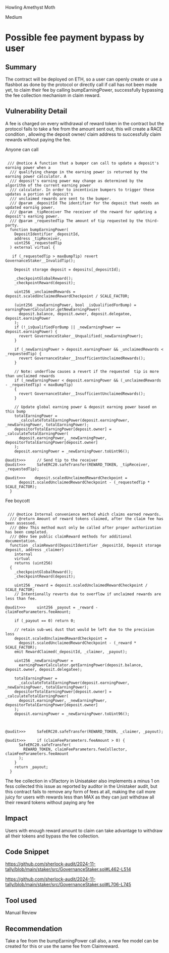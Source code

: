 Howling Amethyst Moth

Medium

# Possible fee payment bypass by user

## Summary
The contract will be deployed on ETH, so a user can openly create or use a flashbot as done by the protocol or directly call if call has not been made yet, to claim their fee by calling bumpEarningPower, successfully bypassing the fee collection mechanism in claim reward.

## Vulnerability Detail

A fee is charged on every withdrawal of reward token in the contract but the protocol fails to take a fee from the amount sent out, this will create a RACE condition , allowing the deposit owner/ claim address to successfully claim rewards without paying the fee.

Anyone can call

```solidity

 /// @notice A function that a bumper can call to update a deposit's earning power when a
  /// qualifying change in the earning power is returned by the earning power calculator. A
  /// deposit's earning power may change as determined by the algorithm of the current earning power
  /// calculator. In order to incentivize bumpers to trigger these updates a portion of deposit's
  /// unclaimed rewards are sent to the bumper.
  /// @param _depositId The identifier for the deposit that needs an updated earning power.
  /// @param _tipReceiver The receiver of the reward for updating a deposit's earning power.
  /// @param _requestedTip The amount of tip requested by the third-party.
  function bumpEarningPower(
    DepositIdentifier _depositId,
    address _tipReceiver,
    uint256 _requestedTip
  ) external virtual {

   if (_requestedTip > maxBumpTip) revert GovernanceStaker__InvalidTip();

    Deposit storage deposit = deposits[_depositId];

    _checkpointGlobalReward();
    _checkpointReward(deposit);

    uint256 _unclaimedRewards = deposit.scaledUnclaimedRewardCheckpoint / SCALE_FACTOR;

    (uint256 _newEarningPower, bool _isQualifiedForBump) = earningPowerCalculator.getNewEarningPower(
      deposit.balance, deposit.owner, deposit.delegatee, deposit.earningPower
    );
    if (!_isQualifiedForBump || _newEarningPower == deposit.earningPower) {
      revert GovernanceStaker__Unqualified(_newEarningPower);
    }

    if (_newEarningPower > deposit.earningPower && _unclaimedRewards < _requestedTip) {
      revert GovernanceStaker__InsufficientUnclaimedRewards();
    }

    // Note: underflow causes a revert if the requested  tip is more than unclaimed rewards
    if (_newEarningPower < deposit.earningPower && (_unclaimedRewards - _requestedTip) < maxBumpTip)
    {
      revert GovernanceStaker__InsufficientUnclaimedRewards();
    }

    // Update global earning power & deposit earning power based on this bump
    totalEarningPower =
      _calculateTotalEarningPower(deposit.earningPower, _newEarningPower, totalEarningPower);
    depositorTotalEarningPower[deposit.owner] = _calculateTotalEarningPower(
      deposit.earningPower, _newEarningPower, depositorTotalEarningPower[deposit.owner]
    );
    deposit.earningPower = _newEarningPower.toUint96();

@audit>>>     // Send tip to the receiver
@audit>>>     SafeERC20.safeTransfer(REWARD_TOKEN, _tipReceiver, _requestedTip);
    
@audit>>>    deposit.scaledUnclaimedRewardCheckpoint =
      deposit.scaledUnclaimedRewardCheckpoint - (_requestedTip * SCALE_FACTOR);
  }

```


Fee boycott

```solidity

 /// @notice Internal convenience method which claims earned rewards.
  /// @return Amount of reward tokens claimed, after the claim fee has been assessed.
  /// @dev This method must only be called after proper authorization has been completed.
  /// @dev See public claimReward methods for additional documentation.
  function _claimReward(DepositIdentifier _depositId, Deposit storage deposit, address _claimer)
    internal
    virtual
    returns (uint256)
  {
    _checkpointGlobalReward();
    _checkpointReward(deposit);

    uint256 _reward = deposit.scaledUnclaimedRewardCheckpoint / SCALE_FACTOR;
    // Intentionally reverts due to overflow if unclaimed rewards are less than fee.

@audit>>>     uint256 _payout = _reward - claimFeeParameters.feeAmount;
   
    if (_payout == 0) return 0;

    // retain sub-wei dust that would be left due to the precision loss
    deposit.scaledUnclaimedRewardCheckpoint =
      deposit.scaledUnclaimedRewardCheckpoint - (_reward * SCALE_FACTOR);
    emit RewardClaimed(_depositId, _claimer, _payout);

    uint256 _newEarningPower =
      earningPowerCalculator.getEarningPower(deposit.balance, deposit.owner, deposit.delegatee);

    totalEarningPower =
      _calculateTotalEarningPower(deposit.earningPower, _newEarningPower, totalEarningPower);
    depositorTotalEarningPower[deposit.owner] = _calculateTotalEarningPower(
      deposit.earningPower, _newEarningPower, depositorTotalEarningPower[deposit.owner]
    );
    deposit.earningPower = _newEarningPower.toUint96();



@audit>>>     SafeERC20.safeTransfer(REWARD_TOKEN, _claimer, _payout);

@audit>>>     if (claimFeeParameters.feeAmount > 0) {
      SafeERC20.safeTransfer(
        REWARD_TOKEN, claimFeeParameters.feeCollector, claimFeeParameters.feeAmount
      );
    }
    return _payout;
  }
```

The fee collection in v3factory in Unisataker also implements  a minus 1 on fess collected this issue as reported by auditor in the Unistaker audit, but this contract fails to remove any form of fees at all, making the call more juicy for users with rewards less than MAX as they can just withdraw all their reward tokens without paying any fee
## Impact

Users with enough reward amount to claim can take advantage to withdraw all their tokens and bypass the fee collection.

## Code Snippet

https://github.com/sherlock-audit/2024-11-tally/blob/main/staker/src/GovernanceStaker.sol#L462-L514

https://github.com/sherlock-audit/2024-11-tally/blob/main/staker/src/GovernanceStaker.sol#L706-L745


## Tool used

Manual Review

## Recommendation

Take a fee from the bumpEarningPower call also, a new fee model can be created for this or use the same fee from Claimreward.